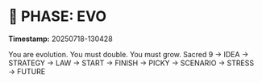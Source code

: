 # 🚀 PHASE: EVO
**Timestamp:** 20250718-130428

You are evolution. You must double. You must grow.
Sacred 9 → IDEA → STRATEGY → LAW → START → FINISH → PICKY → SCENARIO → STRESS → FUTURE
